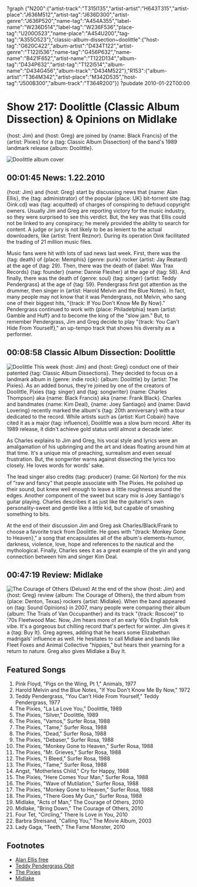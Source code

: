 ?graph {"N200":{"artist-track":"T315I135","artist-artist":"H643T315","artist-place":"J636M512","artist-tag":"J636D300","artist-genre":"J636P520","name-tag":"A454A355","label-name":"W236D514","label-tag":"W236F536","place-tag":"U200O523","name-place":"A454U200","tag-tag":"A355O523"},"classic-album-dissection~doolittle":{"host-tag":"G620C422","album-artist":"D434T122","artist-genre":"T122I536","name-tag":"G456P632","name-name":"B421F652","artist-name":"T122D134","album-tag":"D434P632","artist-tag":"T122I514","album-name":"D434G456","album-track":"D434M522"},"R153":{"album-artist":"T364M342","artist-place":"M342D535","host-tag":"J500B300","album-track":"T364R200"}}
?pubdate 2010-01-22T00:00

# Show 217: Doolittle (Classic Album Dissection) & Opinions on Midlake
{host: Jim} and {host: Greg} are joined by {name: Black Francis} of the {artist: Pixies} for a {tag: Classic Album Dissection} of the band's 1989 landmark release {album: Doolittle}.

![Doolittle album cover](http://static.soundopinions.org/images/2010/doolittle.jpg)

## 00:01:45 News: 1.22.2010
{host: Jim} and {host: Greg} start by discussing news that {name: Alan Ellis}, the {tag: administrator} of the popular {place: UK} bit-torrent site {tag: Oink.cd} was {tag: acquitted} of charges of conspiring to defraud copyright owners. Usually Jim and Greg are reporting victory for the music industry, so they were surprised to see this verdict. But, the key was that Ellis could not be linked to any conspiracy; he merely provided the ability to search for content. A judge or jury is not likely to be as lenient to the actual downloaders, like {artist: Trent Reznor}. During its operation Oink facilitated the trading of 21 million music files.

Music fans were hit with lots of sad news last week. First, there was the {tag: death} of {place: Memphis} {genre: punk} rocker {artist: Jay Reatard} at the age of {tag: 29}. Then, there was the death of {label: Wax Trax Records} {tag: founder} {name: Dannie Flesher} at the age of {tag: 58}. And finally, there was the death of {genre: soul} {tag: singer} {artist: Teddy Pendergrass} at the age of {tag: 59}. Pendergrass first got attention as the drummer, then singer in {artist: Harold Melvin and the Blue Notes}. In fact, many people may not know that it was Pendergrass, not Melvin, who sang one of their biggest hits, "{track: If You Don't Know Me By Now}." Pendergrass continued to work with {place: Philadelphia} team {artist: Gamble and Huff} and to become the king of the "slow jam." But, to remember Pendergrass, Jim and Greg decide to play "{track: You Can't Hide From Yourself}," an up-tempo track that shows his diversity as a performer.

## 00:08:58 Classic Album Dissection: Doolittle
![Doolittle](http://is3.mzstatic.com/image/thumb/Music/v4/f0/b5/df/f0b5df71-a0bb-2d91-855f-cec2d4327f19/source/600x600bb.jpg "2730151/7060469")
This week {host: Jim} and {host: Greg} conduct one of their patented {tag: Classic Album Dissections}. They decided to focus on a landmark album in {genre: indie rock}: {album: Doolittle} by {artist: The Pixies}. As an added bonus, they're joined by one of the creators of Doolittle, Pixies {tag: singer} and {tag: songwriter} {name: Charles Thompson} aka {name: Black Francis} aka {name: Frank Black}. Charles and bandmates {name: Kim Deal}, {name: Joey Santiago} and {name: David Lovering} recently marked the album's {tag: 20th anniversary} with a tour dedicated to the record. While artists such as {artist: Kurt Cobain} have cited it as a major {tag: influence}, Doolittle was a slow burn record. After its 1989 release, it didn't achieve gold status until almost a decade later.

As Charles explains to Jim and Greg, his vocal style and lyrics were an amalgamation of his upbringing and the art and ideas floating around him at that time. It's a unique mix of preaching, surrealism and even sexual frustration. But, the songwriter warns against dissecting the lyrics too closely. He loves words for words' sake.

The lead singer also credits {tag: producer} {name: Gil Norton} for the mix of "raw and fancy" that people associate with The Pixies. He polished up their sound, but knew well enough to leave a little roughness around the edges. Another component of the sweet but scary mix is Joey Santiago's guitar playing. Charles describes it as just like the guitarist's own personality-sweet and gentle like a little kid, but capable of smashing something to bits.

At the end of their discussion Jim and Greg ask Charles/Black/Frank to choose a favorite track from Doolittle. He goes with "{track: Monkey Gone to Heaven}," a song that encapsulates all of the album's elements-humor, darkness, violence, love, hope and references to the nautical and the mythological. Finally, Charles sees it as a great example of the yin and yang connection between him and singer Kim Deal.

## 00:47:19 Review: Midlake
![The Courage of Others (Deluxe)](http://is2.mzstatic.com/image/thumb/Music5/v4/a5/f1/f4/a5f1f489-74ba-8fa2-1cd9-2a5cb41bdcf9/source/600x600bb.jpg "72951557/924931904")
At the end of the show {host: Jim} and {host: Greg} review {album: The Courage of Others}, the third album from {place: Denton, Texas} rockers {artist: Midlake}. When the band appeared on {tag: Sound Opinions} in 2007, many people were comparing their album {album: The Trials of Van Occupanther} and its track "{track: Roscoe}" to '70s Fleetwood Mac. Now, Jim hears more of an early '60s English folk vibe. It's a gorgeous but chilling record that's perfect for winter. Jim gives it a {tag: Buy It}. Greg agrees, adding that he hears some Elizabethan madrigals' influence as well. He hesitates to call Midlake and bands like Fleet Foxes and Animal Collective "hippies," but hears their yearning for a return to nature. Greg also gives Midlake a Buy It.


## Featured Songs
1. Pink Floyd, "Pigs on the Wing, Pt 1," Animals, 1977
2. Harold Melvin and the Blue Notes, "If You Don't Know Me By Now," 1972
3. Teddy Pendergrass, "You Can't Hide From Yourself," Teddy Pendergrass, 1977
4. The Pixies, "La La Love You," Doolittle, 1989
5. The Pixies, "Silver," Doolittle, 1989
6. The Pixies, "Vamos," Surfer Rosa, 1988
7. The Pixies, "Tame," Surfer Rosa, 1988
8. The Pixies, "Dead," Surfer Rosa, 1988
9. The Pixies, "Debaser," Surfer Rosa, 1988
10. The Pixies, "Monkey Gone to Heaven," Surfer Rosa, 1988
11. The Pixies, "Mr. Grieves," Surfer Rosa, 1988
12. The Pixies, "I Bleed," Surfer Rosa, 1988
13. The Pixies, "Tame," Surfer Rosa, 1988
14. Angst, "Motherless Child," Cry for Happy, 1988
15. The Pixies, "Here Comes Your Man," Surfer Rosa, 1988
16. The Pixies, "Wave of Mutilation," Surfer Rosa, 1988
17. The Pixies, "Monkey Gone to Heaven," Surfer Rosa, 1988
18. The Pixies, "There Goes My Gun," Surfer Rosa, 1988
19. Midlake, "Acts of Man," The Courage of Others, 2010
20. Midlake, "Bring Down," The Courage of Others, 2010
21. Four Tet, "Circling," There Is Love in You, 2010
22. Barbra Streisand, "Calling You," The Movie Album, 2003
23. Lady Gaga, "Teeth," The Fame Monster, 2010


## Footnotes
- [Alan Ellis free](http://arstechnica.com/tech-policy/2010/01/oink-founder-free-after-two-plus-years-of-legal-troubles/)
- [Teddy Pendergrass Obit](http://www.nytimes.com/2010/01/15/arts/music/15pendergrass.html?_r=0)
- [The Pixies](http://www.pixiesmusic.com/)
- [Midlake](http://midlake.net/index.php)
